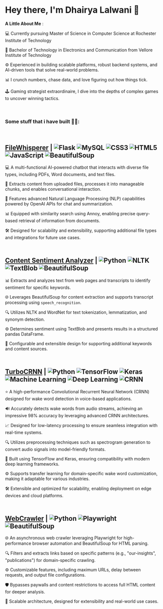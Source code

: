 # **Hey there, I'm Dhairya Lalwani 👋** #

 **A Little About Me** :
 
💻  Currently pursuing Master of Science in Computer Science at Rochester Institute of Technology

🔋 Bachelor of Technology in Electronics and Communication from Vellore Institute of Technology

⚙️ Experienced in building scalable platforms, robust backend systems, and AI-driven tools that solve real-world problems. 

📊 I crunch numbers, chase data, and love figuring out how things tick.

🕹️ Gaming strategist extraordinaire, I dive into the depths of complex games to uncover winning tactics.  <br><br><br>



### **Some stuff that i have built 👷‍♂️:** ### 
<br>

## [FileWhisperer](https://github.com/dhairya1702/FileWhisperer) | ![Flask](https://img.shields.io/badge/Flask-000000?style=plastic&logo=flask&logoColor=white) ![MySQL](https://img.shields.io/badge/MySQL-4479A1?style=plastic&logo=mysql&logoColor=white) ![CSS3](https://img.shields.io/badge/CSS3-1572B6?style=plastic&logo=css3&logoColor=white) ![HTML5](https://img.shields.io/badge/HTML5-E34F26?style=plastic&logo=html5&logoColor=white) ![JavaScript](https://img.shields.io/badge/JavaScript-F7DF1E?style=plastic&logo=javascript&logoColor=black) ![BeautifulSoup](https://img.shields.io/badge/BeautifulSoup-8FC440?style=plastic&logo=beautifulsoup&logoColor=white) ##

💻 A multi-functional AI-powered chatbot that interacts with diverse file types, including PDFs, Word documents, and text files.

📂 Extracts content from uploaded files, processes it into manageable chunks, and enables conversational interaction.

🚀 Features advanced Natural Language Processing (NLP) capabilities powered by OpenAI APIs for chat and summarization.

📊 Equipped with similarity search using Annoy, enabling precise query-based retrieval of information from documents.

🛠️ Designed for scalability and extensibility, supporting additional file types and integrations for future use cases.


## <br>[Content Sentiment Analyzer](https://github.com/dhairya1702/Content-Sentiment-Analyzer) | ![Python](https://img.shields.io/badge/Python-3776AB?style=plastic&logo=python&logoColor=white) ![NLTK](https://img.shields.io/badge/NLTK-000000?style=plastic&logo=nltk&logoColor=white) ![TextBlob](https://img.shields.io/badge/TextBlob-8E44AD?style=plastic&logo=textblob&logoColor=white) ![BeautifulSoup](https://img.shields.io/badge/BeautifulSoup-8FC440?style=plastic&logo=beautifulsoup&logoColor=white) ##

📊 Extracts and analyzes text from web pages and transcripts to identify sentiment for specific keywords.

🌐 Leverages BeautifulSoup for content extraction and supports transcript processing using `speech_recognition`.

🔍 Utilizes NLTK and WordNet for text tokenization, lemmatization, and synonym detection.

⚙️ Determines sentiment using TextBlob and presents results in a structured pandas DataFrame.

🚀 Configurable and extensible design for supporting additional keywords and content sources.


## <br>**[TurboCRNN](https://github.com/dhairya1702/TurboCRNN)** | ![Python](https://img.shields.io/badge/Python-3776AB?style=plastic&logo=python&logoColor=white) ![TensorFlow](https://img.shields.io/badge/TensorFlow-FF6F00?style=plastic&logo=tensorflow&logoColor=white) ![Keras](https://img.shields.io/badge/Keras-D00000?style=plastic&logo=keras&logoColor=white) ![Machine Learning](https://img.shields.io/badge/Machine_Learning-065535?style=plastic&logo=machine-learning&logoColor=white) ![Deep Learning](https://img.shields.io/badge/Deep_Learning-8E44AD?style=plastic&logo=deep-learning&logoColor=white) ![CRNN](https://img.shields.io/badge/CRNN-1E90FF?style=plastic&logo=neural-network&logoColor=white) ##

⭐ A high-performance Convolutional Recurrent Neural Network (CRNN) designed for wake word detection in voice-based applications.

🔊 Accurately detects wake words from audio streams, achieving an impressive 98% accuracy by leveraging advanced CRNN architectures.

📈 Designed for low-latency processing to ensure seamless integration with real-time systems.

🔍 Utilizes preprocessing techniques such as spectrogram generation to convert audio signals into model-friendly formats.

🚀 Built using TensorFlow and Keras, ensuring compatibility with modern deep learning frameworks.

⚙️ Supports transfer learning for domain-specific wake word customization, making it adaptable for various industries.

🛠️ Extensible and optimized for scalability, enabling deployment on edge devices and cloud platforms.


## <br>[WebCrawler](https://github.com/dhairya1702/Web-crawler) | ![Python](https://img.shields.io/badge/Python-3776AB?style=plastic&logo=python&logoColor=white) ![Playwright](https://img.shields.io/badge/Playwright-2E86C1?style=plastic&logo=playwright&logoColor=white) ![BeautifulSoup](https://img.shields.io/badge/BeautifulSoup-8FC440?style=plastic&logo=beautifulsoup&logoColor=white) ##

🌐 An asynchronous web crawler leveraging Playwright for high-performance browser automation and BeautifulSoup for HTML parsing.

🔍 Filters and extracts links based on specific patterns (e.g., "our-insights", "publications") for domain-specific crawling.

⚙️ Customizable features, including maximum URLs, delay between requests, and output file configurations.

🛡️ Bypasses paywalls and content restrictions to access full HTML content for deeper analysis.

🚀 Scalable architecture, designed for extensibility and real-world use cases.




